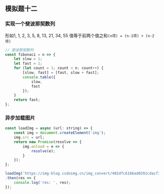 ## 模拟题十二

### 实现一个斐波那契数列

形如1, 1, 2, 3, 5, 8, 13, 21, 34, 55
值等于前两个值之和`(n项) = (n-1项) + (n-2项)`
```javascript
// 斐波那契数列
const fibonaci = n => {
    let slow = 1;
    let fast = 1;
    for (let count = 1; count < n; count++) {
        [slow, fast] = [fast, slow + fast];
        console.table({
            slow,
            fast
        });
    }
    return fast;
};
```

### 异步加载图片
```javascript
const loadImg = async (url: string) => {
    const img = document.createElement('img');
    img.src = url;
    return new Promise(resolve => {
        img.onload = e => {
            resolve(e);
        }
    });
};

loadImg('https://img-blog.csdnimg.cn/img_convert/402dfc6166ad0291cdacf31e95e2d4a0.png')
.then(res => {
    console.log('res: ', res);
});
```